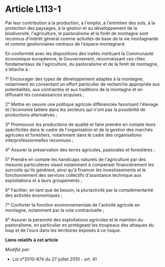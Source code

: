 # Article L113-1

Par leur contribution à la production, à l'emploi, à l'entretien des sols, à la protection des paysages, à la gestion et au
développement de la biodiversité, l'agriculture, le pastoralisme et la forêt de montagne sont reconnus d'intérêt général
comme activités de base de la vie montagnarde et comme gestionnaires centraux de l'espace montagnard.

En conformité avec les dispositions des traités instituant la Communauté économique européenne, le Gouvernement,
reconnaissant ces rôles fondamentaux de l'agriculture, du pastoralisme et de la forêt de montagne, s'attache à :

1° Encourager des types de développement adaptés à la montagne, notamment en consentant un effort particulier de recherche
appropriée aux potentialités, aux contraintes et aux traditions de la montagne et en diffusant les connaissances acquises ;

2° Mettre en oeuvre une politique agricole différenciée favorisant l'élevage et l'économie laitière dans les secteurs qui
n'ont pas la possibilité de productions alternatives ;

3° Promouvoir les productions de qualité et faire prendre en compte leurs spécificités dans le cadre de l'organisation et de
la gestion des marchés agricoles et forestiers, notamment dans le cadre des organisations interprofessionnelles reconnues ;

4° Assurer la préservation des terres agricoles, pastorales et forestières ;

5° Prendre en compte les handicaps naturels de l'agriculture par des mesures particulières visant notamment à compenser
financièrement les surcoûts qu'ils génèrent, ainsi qu'à financer les investissements et le fonctionnement des services
collectifs d'assistance technique aux exploitations et à leurs groupements ;

6° Faciliter, en tant que de besoin, la pluriactivité par la complémentarité des activités économiques ;

7° Conforter la fonction environnementale de l'activité agricole en montagne, notamment par la voie contractuelle ;

8° Assurer la pérennité des exploitations agricoles et le maintien du pastoralisme, en particulier en protégeant les
troupeaux des attaques du loup et de l'ours dans les territoires exposés à ce risque.

**Liens relatifs à cet article**

_Modifié par_:

  - Loi n°2010-874 du 27 juillet 2010 - art. 41
